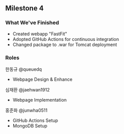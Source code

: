 ## Milestone 4

### What We've Finished

- Created webapp "FastFit"
- Adopted GitHub Actions for continuous integration
- Changed package to .war for Tomcat deployment

### Roles

한동규 @queuedq
- Webpage Design & Enhance

심재환 @jaehwan1912
- Webpage Implementation

홍준화 @junwha0511
- GitHub Actions Setup
- MongoDB Setup

